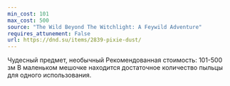```yaml
---
min_cost: 101
max_cost: 500
source: "The Wild Beyond The Witchlight: A Feywild Adventure"
requires_attunement: False
url: https://dnd.su/items/2839-pixie-dust/
---
```


Чудесный предмет, необычный
Рекомендованная стоимость: 101-500 зм
В маленьком мешочке находится достаточное количество пыльцы для одного использования.